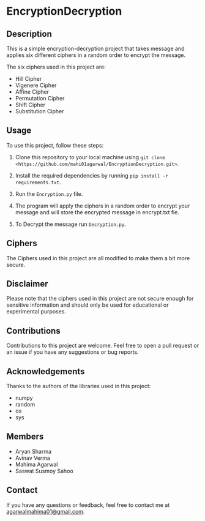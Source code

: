 # EncryptionDecryption
## Description
This is a simple encryption-decryption project that takes message and applies six different ciphers in a random order to encrypt the message.

The six ciphers used in this project are:

- Hill Cipher
- Vigenere Cipher
- Affine Cipher
- Permutation Cipher
- Shift Cipher
- Substitution Cipher

## Usage

To use this project, follow these steps:

1. Clone this repository to your local machine using `git clone <https://github.com/mahi01agarwal/EncryptionDecryption.git>`.

2. Install the required dependencies by running `pip install -r requirements.txt`.

3. Run the `Encryption.py` file.

4. The program will apply the ciphers in a random order to encrypt your message and will store the encrypted message in encrypt.txt fie.

5. To Decrypt the message run `Decryption.py`.



## Ciphers

The Ciphers used in this project are all modified to make them a bit more secure.


 ## Disclaimer

Please note that the ciphers used in this project are not secure enough for sensitive information and should only be used for educational or experimental purposes.

## Contributions

Contributions to this project are welcome. Feel free to open a pull request or an issue if you have any suggestions or bug reports.

## Acknowledgements

Thanks to the authors of the libraries used in this project:

- numpy
- random
- os
- sys
## Members

- Aryan Sharma
- Avinav Verma
- Mahima Agarwal
- Saswat Susmoy Sahoo

## Contact

If you have any questions or feedback, feel free to contact me at <agarwalmahima01@gmail.com>.
